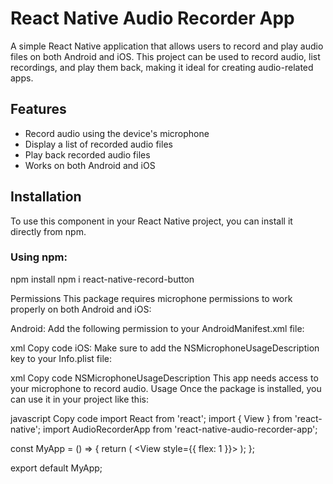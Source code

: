 # React Native Audio Recorder App

A simple React Native application that allows users to record and play audio files on both Android and iOS. This project can be used to record audio, list recordings, and play them back, making it ideal for creating audio-related apps.

## Features

- Record audio using the device's microphone
- Display a list of recorded audio files
- Play back recorded audio files
- Works on both Android and iOS

## Installation

To use this component in your React Native project, you can install it directly from npm.

### Using npm:

npm install npm i react-native-record-button

Permissions
This package requires microphone permissions to work properly on both Android and iOS:

Android:
Add the following permission to your AndroidManifest.xml file:

xml
Copy code
<uses-permission android:name="android.permission.RECORD_AUDIO" />
iOS:
Make sure to add the NSMicrophoneUsageDescription key to your Info.plist file:

xml
Copy code
<key>NSMicrophoneUsageDescription</key>
<string>This app needs access to your microphone to record audio.</string>
Usage
Once the package is installed, you can use it in your project like this:

javascript
Copy code
import React from 'react';
import { View } from 'react-native';
import AudioRecorderApp from 'react-native-audio-recorder-app';

const MyApp = () => {
  return (
    <View style={{ flex: 1 }}>
      <AudioRecorderApp />
    </View>
  );
};

export default MyApp;
